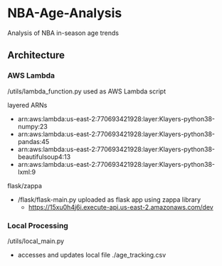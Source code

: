# NBA-Age-Analysis
 Analysis of NBA in-season age trends

## Architecture
 
### AWS Lambda
 /utils/lambda_function.py used as AWS Lambda script

 layered ARNs
  - arn:aws:lambda:us-east-2:770693421928:layer:Klayers-python38-numpy:23
  - arn:aws:lambda:us-east-2:770693421928:layer:Klayers-python38-pandas:45
  - arn:aws:lambda:us-east-2:770693421928:layer:Klayers-python38-beautifulsoup4:13
  - arn:aws:lambda:us-east-2:770693421928:layer:Klayers-python38-lxml:9

flask/zappa
  - /flask/flask-main.py uploaded as flask app using zappa library
    - https://15xu0h4j6i.execute-api.us-east-2.amazonaws.com/dev


### Local Processing
 /utils/local_main.py

 - accesses and updates local file ./age_tracking.csv
 
 